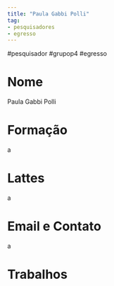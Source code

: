 ```yaml
---
title: "Paula Gabbi Polli"
tag: 
- pesquisadores
- egresso
---
```


#pesquisador #grupop4 #egresso

# Nome
Paula Gabbi Polli
# Formação
a
# Lattes
a
# Email e Contato
a
# Trabalhos